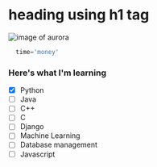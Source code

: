# heading using h1 tag
![image of aurora]([https://myanimelist.net/character/41069/Sakamoto/pics](https://github.com/neutraltone/awesome-stock-resources/blob/master/img/splash.jpg)https://github.com/neutraltone/awesome-stock-resources/blob/master/img/splash.jpg)

```python
  time='money'
```

### Here's what I'm learning
- [x] Python
- [ ] Java
- [ ] C++
- [ ] C
- [ ] Django
- [ ] Machine Learning
- [ ] Database management
- [ ] Javascript

